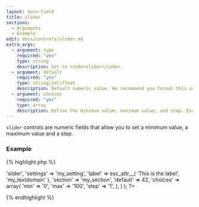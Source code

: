 ```yaml
---
layout: docs-field
title: slider
sections:
  - Arguments
  - Example
edit: docs/controls/slider.md
extra_args:
  - argument: type
    required: "yes"
    type: string
    description: Set to <code>slider</code>.
  - argument: default
    required: "yes"
    type: string|int|float
    description: Default numeric value. We recommend you format this as a string (wrap it in quotes).
  - argument: choices
    required: "yes"
    type: array
    description: Define the minimum value, maximum value, and step. Example <code>'choices' => array( 'min' => '0', 'max' => '100', 'step' => '1' )</code>.
---
```


`slider` controls are numeric fields that allow you to set a minimum value, a maximum value and a step.

### Example

{% highlight php %}
<?php
Kirki::add_field( 'my_config', array(
	'type'        => 'slider',
	'settings'    => 'my_setting',
	'label'       => esc_attr__( 'This is the label', 'my_textdomain' ),
	'section'     => 'my_section',
	'default'     => 42,
	'choices'     => array(
		'min'  => '0',
		'max'  => '100',
		'step' => '1',
	),
) );
?>
{% endhighlight %}
